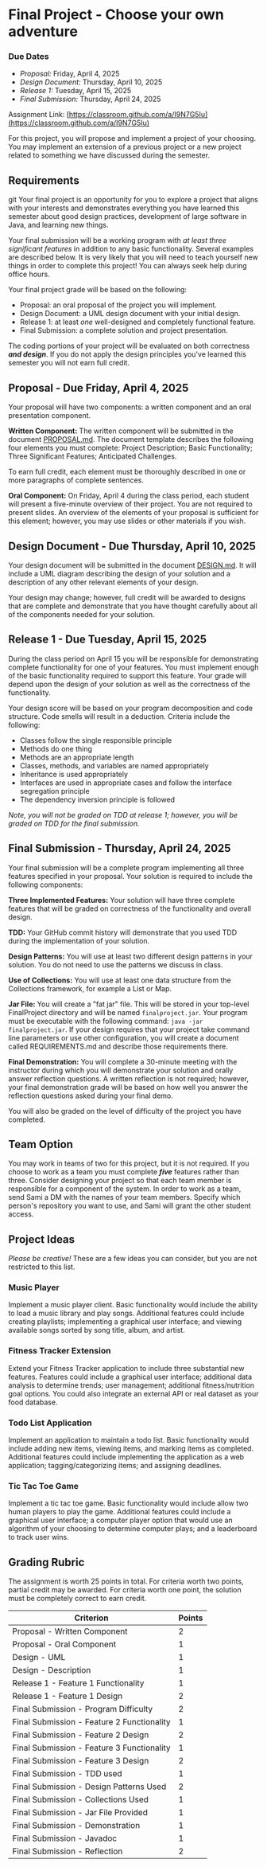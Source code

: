 # Final Project - Choose your own adventure

### Due Dates
- *Proposal:* Friday, April 4, 2025
- *Design Document:* Thursday, April 10, 2025
- *Release 1:* Tuesday, April 15, 2025
- *Final Submission:* Thursday, April 24, 2025

Assignment Link: [https://classroom.github.com/a/I9N7G5Iu](https://classroom.github.com/a/I9N7G5Iu)

For this project, you will propose and implement a project of your choosing. You may implement an extension of a previous project or a new project related to something we have discussed during the semester.

## Requirements
git 
Your final project is an opportunity for you to explore a project that aligns with your interests and  demonstrates everything you have learned this semester about good design practices, development of large software in Java, and learning new things. 

Your final submission will be a working program with *at least three significant features* in addition to any basic functionality. Several examples are described below. It is very likely that you will need to teach yourself new things in order to complete this project! You can always seek help during office hours.

Your final project grade will be based on the following:

- Proposal: an oral proposal of the project you will implement.
- Design Document: a UML design document with your initial design.
- Release 1: at least *one* well-designed and completely functional feature. 
- Final Submission: a complete solution and project presentation. 

The coding portions of your project will be evaluated on both correctness ***and design***. If you do not apply the design principles you've learned this semester you will not earn full credit.

## Proposal - Due Friday, April 4, 2025

Your proposal will have two components: a written component and an oral presentation component.

**Written Component:** The written component will be submitted in the document [PROPOSAL.md](PROPOSAL.md). The document template describes the following four elements you must complete: Project Description; Basic Functionality; Three Significant Features; Anticipated Challenges.

To earn full credit, each element must be thoroughly described in one or more paragraphs of complete sentences.

**Oral Component:** On Friday, April 4 during the class period, each student will present a five-minute overview of their project. You are not required to present slides. An overview of the elements of your proposal is sufficient for this element; however, you may use slides or other materials if you wish.

## Design Document - Due Thursday, April 10, 2025

Your design document will be submitted in the document [DESIGN.md](DESIGN.md). It will include a UML diagram describing the design of your solution and a description of any other relevant elements of your design.

Your design may change; however, full credit will be awarded to designs that are complete and demonstrate that you have thought carefully about all of the components needed for your solution.

## Release 1 - Due Tuesday, April 15, 2025

During the class period on April 15 you will be responsible for demonstrating complete functionality for one of your features. You must implement enough of the basic functionality required to support this feature. Your grade will depend upon the design of your solution as well as the correctness of the functionality.

Your design score will be based on your program decomposition and code structure. Code smells will result in a deduction. Criteria include the following: 
- Classes follow the single responsible principle
- Methods do one thing 
- Methods are an appropriate length
- Classes, methods, and variables are named appropriately
- Inheritance is used appropriately
- Interfaces are used in appropriate cases and follow the interface segregation principle
- The dependency inversion principle is followed

*Note, you will not be graded on TDD at release 1; however, you will be graded on TDD for the final submission.*

## Final Submission - Thursday, April 24, 2025

Your final submission will be a complete program implementing all three features specified in your proposal. Your solution is required to include the following components:

**Three Implemented Features:** Your solution will have three complete features that will be graded on correctness of the functionality and overall design. 

**TDD:** Your GitHub commit history will demonstrate that you used TDD during the implementation of your solution. 

**Design Patterns:** You will use at least two different design patterns in your solution. You do not need to use the patterns we discuss in class. 

**Use of Collections:** You will use at least one data structure from the Collections framework, for example a List or Map.

**Jar File:** You will create a "fat jar" file. This will be stored in your top-level FinalProject directory and will be named `finalproject.jar`. Your program must be executable with the following command: `java -jar finalproject.jar`. If your design requires that your project take command line parameters or use other configuration, you will create a document called REQUIREMENTS.md and describe those requirements there. 

**Final Demonstration:** You will complete a 30-minute meeting with the instructor during which you will demonstrate your solution and orally answer reflection questions. A written reflection is not required; however, your final demonstration grade will be based on how well you answer the reflection questions asked during your final demo. 

You will also be graded on the level of difficulty of the project you have completed.

## Team Option

You may work in teams of two for this project, but it is not required. If you choose to work as a team you must complete ***five*** features rather than three. Consider designing your project so that each team member is responsible for a component of the system. In order to work as a team, send Sami a DM with the names of your team members. Specify which person's repository you want to use, and Sami will grant the other student access.

## Project Ideas

*Please be creative!* These are a few ideas you can consider, but you are not restricted to this list. 

### Music Player
Implement a music player client. Basic functionality would include the ability to load a music library and play songs. Additional features could include creating playlists; implementing a graphical user interface; and viewing available songs sorted by song title, album, and artist.

### Fitness Tracker Extension
Extend your Fitness Tracker application to include three substantial new features. Features could include a graphical user interface; additional data analysis to determine trends; user management; additional fitness/nutrition goal options. You could also integrate an external API or real dataset as your food database.

### Todo List Application
Implement an application to maintain a todo list. Basic functionality would include adding new items, viewing items, and marking items as completed. Additional features could include implementing the application as a web application; tagging/categorizing items; and assigning deadlines.

### Tic Tac Toe Game
Implement a tic tac toe game. Basic functionality would include allow two human players to play the game. Additional features could include a graphical user interface; a computer player option that would use an algorithm of your choosing to determine computer plays; and a leaderboard to track user wins.    

## Grading Rubric

The assignment is worth 25 points in total. For criteria worth two points,
partial credit may be awarded. For criteria worth one point, the solution must
be completely correct to earn credit.

| Criterion                                  | Points | 
|--------------------------------------------|--------|
| Proposal - Written Component               | 2      |
| Proposal - Oral Component                  | 1      |
| Design - UML                               | 1      |
| Design - Description                       | 1      |
| Release 1 - Feature 1 Functionality        | 1      |
| Release 1 - Feature 1 Design               | 2      |
| Final Submission - Program Difficulty      | 2      |
| Final Submission - Feature 2 Functionality | 1      |
| Final Submission - Feature 2 Design        | 2      |
| Final Submission - Feature 3 Functionality | 1      |
| Final Submission - Feature 3 Design        | 2      |
| Final Submission - TDD used                | 1      |
| Final Submission - Design Patterns Used    | 2      |
| Final Submission - Collections Used        | 1      |
| Final Submission - Jar File Provided       | 1      |
| Final Submission - Demonstration           | 1      |
| Final Submission - Javadoc                 | 1      |
| Final Submission - Reflection              | 2      |